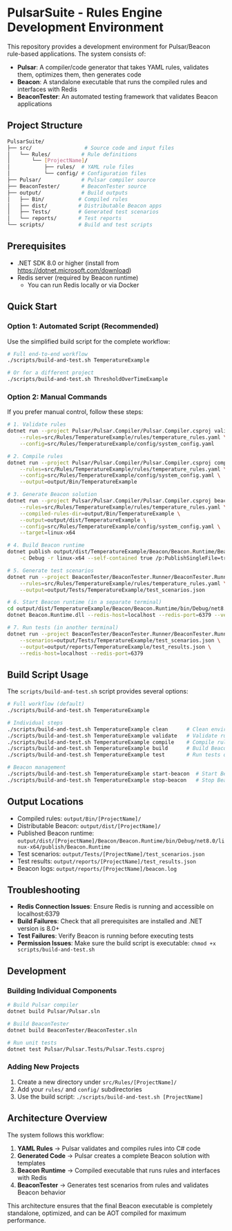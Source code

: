 # PulsarSuite - Rules Engine Development Environment

This repository provides a development environment for Pulsar/Beacon rule-based applications. The system consists of:

- **Pulsar**: A compiler/code generator that takes YAML rules, validates them, optimizes them, then generates code
- **Beacon**: A standalone executable that runs the compiled rules and interfaces with Redis
- **BeaconTester**: An automated testing framework that validates Beacon applications

## Project Structure

```bash
PulsarSuite/
├── src/                 # Source code and input files
│   └── Rules/          # Rule definitions
│       └── [ProjectName]/
│           ├── rules/  # YAML rule files
│           └── config/ # Configuration files
├── Pulsar/             # Pulsar compiler source
├── BeaconTester/       # BeaconTester source
├── output/             # Build outputs
│   ├── Bin/           # Compiled rules
│   ├── dist/          # Distributable Beacon apps
│   ├── Tests/         # Generated test scenarios
│   └── reports/       # Test reports
└── scripts/           # Build and test scripts
```

## Prerequisites

- .NET SDK 8.0 or higher (install from <https://dotnet.microsoft.com/download>)
- Redis server (required by Beacon runtime)
  - You can run Redis locally or via Docker

## Quick Start

### Option 1: Automated Script (Recommended)

Use the simplified build script for the complete workflow:

```bash
# Full end-to-end workflow
./scripts/build-and-test.sh TemperatureExample

# Or for a different project
./scripts/build-and-test.sh ThresholdOverTimeExample
```

### Option 2: Manual Commands

If you prefer manual control, follow these steps:

```bash
# 1. Validate rules
dotnet run --project Pulsar/Pulsar.Compiler/Pulsar.Compiler.csproj validate \
    --rules=src/Rules/TemperatureExample/rules/temperature_rules.yaml \
    --config=src/Rules/TemperatureExample/config/system_config.yaml

# 2. Compile rules
dotnet run --project Pulsar/Pulsar.Compiler/Pulsar.Compiler.csproj compile \
    --rules=src/Rules/TemperatureExample/rules/temperature_rules.yaml \
    --config=src/Rules/TemperatureExample/config/system_config.yaml \
    --output=output/Bin/TemperatureExample

# 3. Generate Beacon solution
dotnet run --project Pulsar/Pulsar.Compiler/Pulsar.Compiler.csproj beacon \
    --rules=src/Rules/TemperatureExample/rules/temperature_rules.yaml \
    --compiled-rules-dir=output/Bin/TemperatureExample \
    --output=output/dist/TemperatureExample \
    --config=src/Rules/TemperatureExample/config/system_config.yaml \
    --target=linux-x64

# 4. Build Beacon runtime
dotnet publish output/dist/TemperatureExample/Beacon/Beacon.Runtime/Beacon.Runtime.csproj \
    -c Debug -r linux-x64 --self-contained true /p:PublishSingleFile=true

# 5. Generate test scenarios
dotnet run --project BeaconTester/BeaconTester.Runner/BeaconTester.Runner.csproj generate \
    --rules=src/Rules/TemperatureExample/rules/temperature_rules.yaml \
    --output=output/Tests/TemperatureExample/test_scenarios.json

# 6. Start Beacon runtime (in a separate terminal)
cd output/dist/TemperatureExample/Beacon/Beacon.Runtime/bin/Debug/net8.0/linux-x64
dotnet Beacon.Runtime.dll --redis-host=localhost --redis-port=6379 --verbose

# 7. Run tests (in another terminal)
dotnet run --project BeaconTester/BeaconTester.Runner/BeaconTester.Runner.csproj run \
    --scenarios=output/Tests/TemperatureExample/test_scenarios.json \
    --output=output/reports/TemperatureExample/test_results.json \
    --redis-host=localhost --redis-port=6379
```

## Build Script Usage

The `scripts/build-and-test.sh` script provides several options:

```bash
# Full workflow (default)
./scripts/build-and-test.sh TemperatureExample

# Individual steps
./scripts/build-and-test.sh TemperatureExample clean      # Clean environment
./scripts/build-and-test.sh TemperatureExample validate   # Validate rules only
./scripts/build-and-test.sh TemperatureExample compile    # Compile rules only
./scripts/build-and-test.sh TemperatureExample build      # Build Beacon only
./scripts/build-and-test.sh TemperatureExample test       # Run tests only

# Beacon management
./scripts/build-and-test.sh TemperatureExample start-beacon  # Start Beacon
./scripts/build-and-test.sh TemperatureExample stop-beacon   # Stop Beacon
```

## Output Locations

- Compiled rules: `output/Bin/[ProjectName]/`
- Distributable Beacon: `output/dist/[ProjectName]/`
- Published Beacon runtime: `output/dist/[ProjectName]/Beacon/Beacon.Runtime/bin/Debug/net8.0/linux-x64/publish/Beacon.Runtime`
- Test scenarios: `output/Tests/[ProjectName]/test_scenarios.json`
- Test results: `output/reports/[ProjectName]/test_results.json`
- Beacon logs: `output/reports/[ProjectName]/beacon.log`

## Troubleshooting

- **Redis Connection Issues**: Ensure Redis is running and accessible on localhost:6379
- **Build Failures**: Check that all prerequisites are installed and .NET version is 8.0+
- **Test Failures**: Verify Beacon is running before executing tests
- **Permission Issues**: Make sure the build script is executable: `chmod +x scripts/build-and-test.sh`

## Development

### Building Individual Components

```bash
# Build Pulsar compiler
dotnet build Pulsar/Pulsar.sln

# Build BeaconTester
dotnet build BeaconTester/BeaconTester.sln

# Run unit tests
dotnet test Pulsar/Pulsar.Tests/Pulsar.Tests.csproj
```

### Adding New Projects

1. Create a new directory under `src/Rules/[ProjectName]/`
2. Add your `rules/` and `config/` subdirectories
3. Use the build script: `./scripts/build-and-test.sh [ProjectName]`

## Architecture Overview

The system follows this workflow:

1. **YAML Rules** → Pulsar validates and compiles rules into C# code
2. **Generated Code** → Pulsar creates a complete Beacon solution with templates
3. **Beacon Runtime** → Compiled executable that runs rules and interfaces with Redis
4. **BeaconTester** → Generates test scenarios from rules and validates Beacon behavior

This architecture ensures that the final Beacon executable is completely standalone, optimized, and can be AOT compiled for maximum performance.
